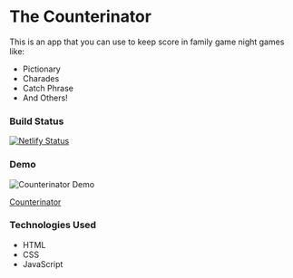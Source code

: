 # The Counterinator 

This is an app that you can use to keep score in family game night games like:

* Pictionary
* Charades
* Catch Phrase
* And Others!

### Build Status

[![Netlify Status](https://api.netlify.com/api/v1/badges/f60d1298-df5e-45a9-a873-a1eb61123e3c/deploy-status)](https://app.netlify.com/sites/counterinator/deploys)

### Demo

![Counterinator Demo]()

[Counterinator](https://counterinator.netlify.app/)

### Technologies Used

* HTML
* CSS
* JavaScript
